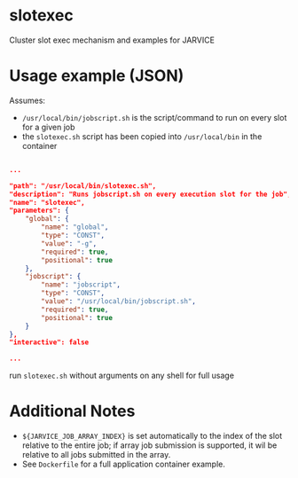 # slotexec
Cluster slot exec mechanism and examples for JARVICE

# Usage example (JSON)

Assumes:
* `/usr/local/bin/jobscript.sh` is the script/command to run on every slot for a given job
* the `slotexec.sh` script has been copied into `/usr/local/bin` in the container

```json

...

"path": "/usr/local/bin/slotexec.sh",
"description": "Runs jobscript.sh on every execution slot for the job",
"name": "slotexec",
"parameters": {
    "global": {
        "name": "global",
        "type": "CONST",
        "value": "-g",
        "required": true,
        "positional": true
    },
    "jobscript": {
        "name": "jobscript",
        "type": "CONST",
        "value": "/usr/local/bin/jobscript.sh",
        "required": true,
        "positional": true
    }
},
"interactive": false

...
```

run `slotexec.sh` without arguments on any shell for full usage

# Additional Notes

* `${JARVICE_JOB_ARRAY_INDEX}` is set automatically to the index of the slot relative to the entire job; if array job submission is supported, it wil be relative to all jobs submitted in the array.
* See `Dockerfile` for a full application container example.
